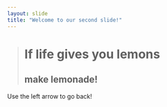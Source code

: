 ```yaml
---
layout: slide
title: "Welcome to our second slide!"
---
```

> # If life gives you lemons
> ## make lemonade!

Use the left arrow to go back!

